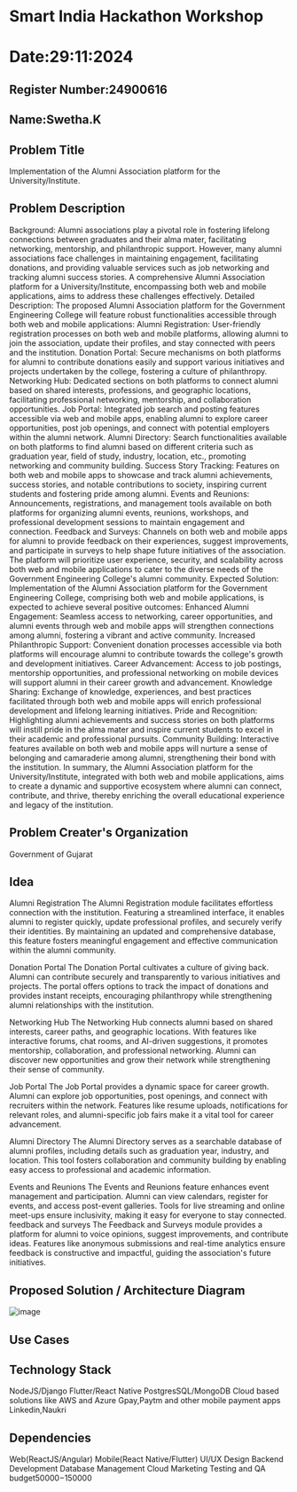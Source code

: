 # Smart India Hackathon Workshop
# Date:29:11:2024
## Register Number:24900616
## Name:Swetha.K
## Problem Title
Implementation of the Alumni Association platform for the University/Institute.
## Problem Description
Background: Alumni associations play a pivotal role in fostering lifelong connections between graduates and their alma mater, facilitating networking, mentorship, and philanthropic support. However, many alumni associations face challenges in maintaining engagement, facilitating donations, and providing valuable services such as job networking and tracking alumni success stories. A comprehensive Alumni Association platform for a University/Institute, encompassing both web and mobile applications, aims to address these challenges effectively. Detailed Description: The proposed Alumni Association platform for the Government Engineering College will feature robust functionalities accessible through both web and mobile applications: Alumni Registration: User-friendly registration processes on both web and mobile platforms, allowing alumni to join the association, update their profiles, and stay connected with peers and the institution. Donation Portal: Secure mechanisms on both platforms for alumni to contribute donations easily and support various initiatives and projects undertaken by the college, fostering a culture of philanthropy. Networking Hub: Dedicated sections on both platforms to connect alumni based on shared interests, professions, and geographic locations, facilitating professional networking, mentorship, and collaboration opportunities. Job Portal: Integrated job search and posting features accessible via web and mobile apps, enabling alumni to explore career opportunities, post job openings, and connect with potential employers within the alumni network. Alumni Directory: Search functionalities available on both platforms to find alumni based on different criteria such as graduation year, field of study, industry, location, etc., promoting networking and community building. Success Story Tracking: Features on both web and mobile apps to showcase and track alumni achievements, success stories, and notable contributions to society, inspiring current students and fostering pride among alumni. Events and Reunions: Announcements, registrations, and management tools available on both platforms for organizing alumni events, reunions, workshops, and professional development sessions to maintain engagement and connection. Feedback and Surveys: Channels on both web and mobile apps for alumni to provide feedback on their experiences, suggest improvements, and participate in surveys to help shape future initiatives of the association. The platform will prioritize user experience, security, and scalability across both web and mobile applications to cater to the diverse needs of the Government Engineering College's alumni community. Expected Solution: Implementation of the Alumni Association platform for the Government Engineering College, comprising both web and mobile applications, is expected to achieve several positive outcomes: Enhanced Alumni Engagement: Seamless access to networking, career opportunities, and alumni events through web and mobile apps will strengthen connections among alumni, fostering a vibrant and active community. Increased Philanthropic Support: Convenient donation processes accessible via both platforms will encourage alumni to contribute towards the college's growth and development initiatives. Career Advancement: Access to job postings, mentorship opportunities, and professional networking on mobile devices will support alumni in their career growth and advancement. Knowledge Sharing: Exchange of knowledge, experiences, and best practices facilitated through both web and mobile apps will enrich professional development and lifelong learning initiatives. Pride and Recognition: Highlighting alumni achievements and success stories on both platforms will instill pride in the alma mater and inspire current students to excel in their academic and professional pursuits. Community Building: Interactive features available on both web and mobile apps will nurture a sense of belonging and camaraderie among alumni, strengthening their bond with the institution. In summary, the Alumni Association platform for the University/Institute, integrated with both web and mobile applications, aims to create a dynamic and supportive ecosystem where alumni can connect, contribute, and thrive, thereby enriching the overall educational experience and legacy of the institution.
## Problem Creater's Organization
Government of Gujarat

## Idea
Alumni Registration
The Alumni Registration module facilitates effortless connection with the institution. Featuring a streamlined interface, it enables alumni to register quickly, update professional profiles, and securely verify their identities. By maintaining an updated and comprehensive database, this feature fosters meaningful engagement and effective communication within the alumni community.

Donation Portal
The Donation Portal cultivates a culture of giving back. Alumni can contribute securely and transparently to various initiatives and projects. The portal offers options to track the impact of donations and provides instant receipts, encouraging philanthropy while strengthening alumni relationships with the institution.

Networking Hub
The Networking Hub connects alumni based on shared interests, career paths, and geographic locations. With features like interactive forums, chat rooms, and AI-driven suggestions, it promotes mentorship, collaboration, and professional networking. Alumni can discover new opportunities and grow their network while strengthening their sense of community.

Job Portal
The Job Portal provides a dynamic space for career growth. Alumni can explore job opportunities, post openings, and connect with recruiters within the network. Features like resume uploads, notifications for relevant roles, and alumni-specific job fairs make it a vital tool for career advancement.

Alumni Directory
The Alumni Directory serves as a searchable database of alumni profiles, including details such as graduation year, industry, and location. This tool fosters collaboration and community building by enabling easy access to professional and academic information.

Events and Reunions
The Events and Reunions feature enhances event management and participation. Alumni can view calendars, register for events, and access post-event galleries. Tools for live streaming and online meet-ups ensure inclusivity, making it easy for everyone to stay connected.
feedback and surveys
The Feedback and Surveys module provides a platform for alumni to voice opinions, suggest improvements, and contribute ideas. Features like anonymous submissions and real-time analytics ensure feedback is constructive and impactful, guiding the association's future initiatives.

## Proposed Solution / Architecture Diagram

![image](https://github.com/user-attachments/assets/3383b063-0ebf-49ae-bfd1-bcf2e60bd539)

## Use Cases


## Technology Stack
NodeJS/Django
Flutter/React Native
PostgresSQL/MongoDB
Cloud based solutions like AWS and Azure
Gpay,Paytm and other mobile payment apps
Linkedin,Naukri

## Dependencies
Web(ReactJS/Angular)
Mobile(React Native/Flutter)
UI/UX Design
Backend Development
Database Management
Cloud Marketing
Testing and QA 
budget$50000-$150000
